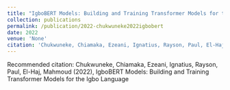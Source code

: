 ```yaml
---
title: "IgboBERT Models: Building and Training Transformer Models for the Igbo Language"
collection: publications
permalink: /publication/2022-chukwuneke2022igbobert
date: 2022
venue: 'None'
citation: 'Chukwuneke, Chiamaka, Ezeani, Ignatius, Rayson, Paul, El-Haj, Mahmoud (2022), IgboBERT Models: Building and Training Transformer Models for the Igbo Language'
---
```

Recommended citation: Chukwuneke, Chiamaka, Ezeani, Ignatius, Rayson, Paul, El-Haj, Mahmoud (2022), IgboBERT Models: Building and Training Transformer Models for the Igbo Language
